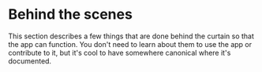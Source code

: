 
# Behind the scenes

This section describes a few things that are done behind the curtain so that
the app can function. You don't need to learn about them to use the app or
contribute to it, but it's cool to have somewhere canonical where it's documented.
